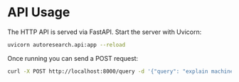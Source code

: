 # API Usage

The HTTP API is served via FastAPI. Start the server with Uvicorn:

```bash
uvicorn autoresearch.api:app --reload
```

Once running you can send a POST request:

```bash
curl -X POST http://localhost:8000/query -d '{"query": "explain machine learning"}' -H "Content-Type: application/json"
```
